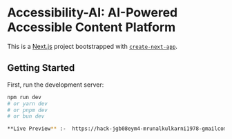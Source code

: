 # Accessibility-AI: AI-Powered Accessible Content Platform

This is a [Next.js](https://nextjs.org) project bootstrapped with [`create-next-app`](https://github.com/vercel/next.js/tree/canary/packages/create-next-app).

## Getting Started

First, run the development server:

```bash
npm run dev
# or yarn dev
# or pnpm dev
# or bun dev

**Live Preview** :-  https://hack-jgb08eym4-mrunalkulkarni1978-gmailcoms-projects.vercel.app
